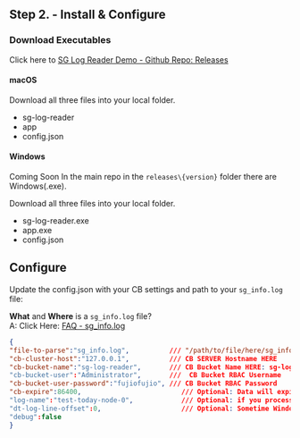 ## Step 2. - Install & Configure

### Download Executables

Click here to [SG Log Reader Demo - Github Repo: Releases](https://github.com/Fujio-Turner/sg-log-reader-demo/tree/master/releases)


<!-- tabs:start -->

#### **macOS**

Download all three files into your local folder.
  - sg-log-reader
  - app  
  - config.json

#### **Windows**

Coming Soon
In the main repo in the `releases\{version}` folder there are Windows(.exe).

Download all three files into your local folder.
  - sg-log-reader.exe
  - app.exe  
  - config.json



<!-- tabs:end -->


## Configure

Update the config.json with your CB settings and path to your `sg_info.log` file:

<b>What</b>  and <b>Where</b> is a `sg_info.log` file? 
<br>
A: Click Here: [FAQ - sg_info.log](/faq)


 ```json
 {
"file-to-parse":"sg_info.log",	        /// "/path/to/file/here/sg_info.log" 
"cb-cluster-host":"127.0.0.1",          /// CB SERVER Hostname HERE
"cb-bucket-name":"sg-log-reader",       /// CB Bucket Name HERE: sg-log-reader._default._default
"cb-bucket-user":"Administrator",       ///  CB Bucket RBAC Username
"cb-bucket-user-password":"fujiofujio", /// CB Bucket RBAC Password
"cb-expire":86400,                         /// Optional: Data will expire in 24 hours
"log-name":"test-today-node-0",            /// Optional: if you process multiple SG nodes you can tag the logs source here.
"dt-log-line-offset":0,                    /// Optional: Sometime Windows Machine add address spaces in the timestamp in front.
"debug":false
}
 ```